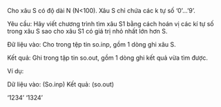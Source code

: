 Cho xâu S có độ dài N (N<100). Xâu S chỉ chứa các k tự số ‘0’…’9’.

Yêu cầu: Hãy viết chương trình tìm xâu S1 bằng cách hoán vị các kí tự số trong xâu S sao cho xâu S1 có giá trị nhỏ nhất lớn hơn S.

Đữ liệu vào: Cho trong tệp tin so.inp, gồm 1 dòng ghi xâu S.

Kết quả: Ghi trong tập tin so.out, gồm 1 dòng ghi kết quả vừa tìm được.

Ví dụ:

Dữ liệu vào: (So.inp)     Kết quả: (so.out)

‘1234’   ‘1324’